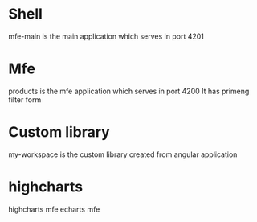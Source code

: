 # Shell
mfe-main is the main application which serves in port 4201
# Mfe 
products is the mfe application which serves in port 4200
It has primeng filter form
# Custom library
my-workspace is the custom library created from angular application
# highcharts
highcharts mfe 
echarts mfe
